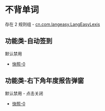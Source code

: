 # 不背单词

存在 2 规则组 - [cn.com.langeasy.LangEasyLexis](/src/apps/cn.com.langeasy.LangEasyLexis.ts)

## 功能类-自动签到

默认禁用

- [快照-0](https://i.gkd.li/import/13610321)

## 功能类-右下角年度报告弹窗

默认禁用 - 点击关闭

- [快照-0](https://i.gkd.li/import/13759025)
